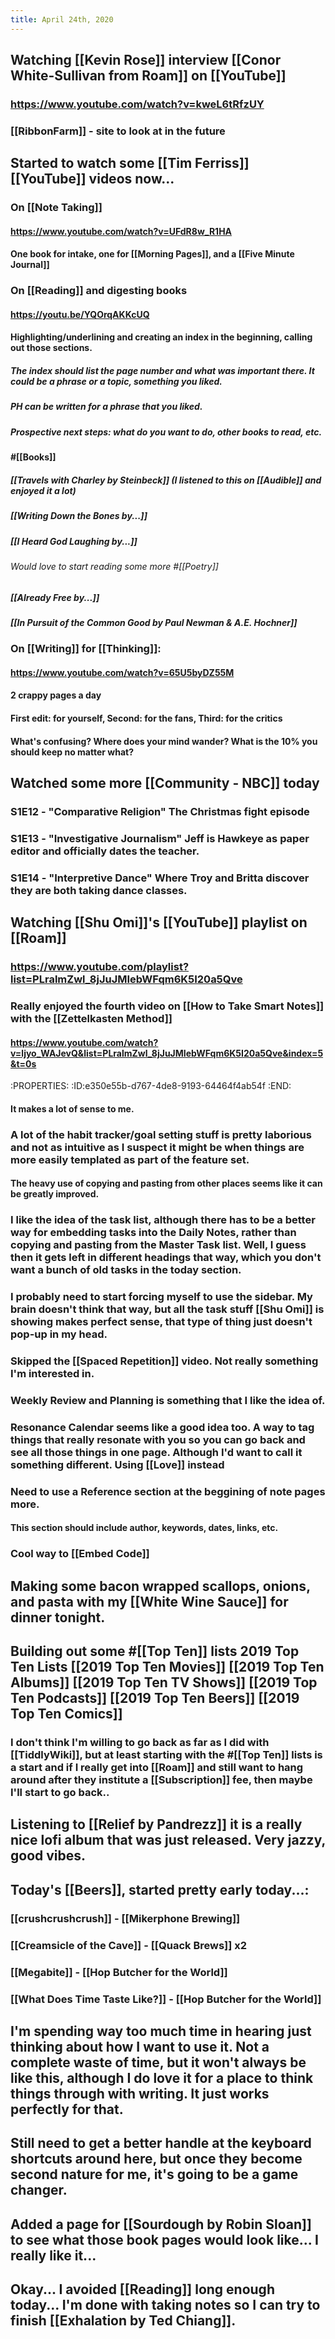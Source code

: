 ```yaml
---
title: April 24th, 2020
---
```


## Watching [[Kevin Rose]] interview [[Conor White-Sullivan from Roam]] on [[YouTube]]
### https://www.youtube.com/watch?v=kweL6tRfzUY

### [[RibbonFarm]] - site to look at in the future

## Started to watch some [[Tim Ferriss]] [[YouTube]] videos now...
### On [[Note Taking]]
#### https://www.youtube.com/watch?v=UFdR8w_R1HA

#### One book for intake, one for [[Morning Pages]], and a [[Five Minute Journal]]

### On [[Reading]] and digesting books
#### https://youtu.be/YQOrqAKKcUQ

#### Highlighting/underlining and creating an index in the beginning, calling out those sections.
##### The index should list the page number and what was important there. It could be a phrase or a topic, something you liked.

##### PH can be written for a phrase that you liked.

##### Prospective next steps: what do you want to do, other books to read, etc.

#### #[[Books]]
##### [[Travels with Charley by Steinbeck]] (I listened to this on [[Audible]] and enjoyed it a lot)

##### [[Writing Down the Bones by...]]

##### [[I Heard God Laughing by...]]
###### Would love to start reading some more #[[Poetry]]

##### [[Already Free by...]]

##### [[In Pursuit of the Common Good by Paul Newman & A.E. Hochner]]

### On [[Writing]] for [[Thinking]]:
#### https://www.youtube.com/watch?v=65U5byDZ55M

#### 2 crappy pages a day

#### First edit: for yourself, Second: for the fans, Third: for the critics

#### What's confusing? Where does your mind wander? What is the 10% you should keep no matter what?

## Watched some more [[Community - NBC]] today
### S1E12 - "Comparative Religion" The Christmas fight episode

### S1E13 - "Investigative Journalism" Jeff is Hawkeye as paper editor and officially dates the teacher.

### S1E14 - "Interpretive Dance" Where Troy and Britta discover they are both taking dance classes.

## Watching [[Shu Omi]]'s [[YouTube]] playlist on [[Roam]]
### https://www.youtube.com/playlist?list=PLralmZwl_8jJuJMIebWFqm6K5I20a5Qve

### Really enjoyed the fourth video on [[How to Take Smart Notes]] with the [[Zettelkasten Method]]
#### https://www.youtube.com/watch?v=ljyo_WAJevQ&list=PLralmZwl_8jJuJMIebWFqm6K5I20a5Qve&index=5&t=0s
:PROPERTIES:
:ID:e350e55b-d767-4de8-9193-64464f4ab54f
:END:

#### It makes a lot of sense to me.

### A lot of the habit tracker/goal setting stuff is pretty laborious and not as intuitive as I suspect it might be when things are more easily templated as part of the feature set.
#### The heavy use of copying and pasting from other places seems like it can be greatly improved.

### I like the idea of the task list, although there has to be a better way for embedding tasks into the Daily Notes, rather than copying and pasting from the Master Task list. Well, I guess then it gets left in different headings that way, which you don't want a bunch of old tasks in the today section.

### I probably need to start forcing myself to use the sidebar. My brain doesn't think that way, but all the task stuff [[Shu Omi]] is showing makes perfect sense, that type of thing just doesn't pop-up in my head.

### Skipped the [[Spaced Repetition]] video. Not really something I'm interested in.

### Weekly Review and Planning is something that I like the idea of.

### Resonance Calendar seems like a good idea too. A way to tag things that really resonate with you so you can go back and see all those things in one page. Although I'd want to call it something different. Using [[Love]] instead 

### Need to use a Reference section at the beggining of note pages more.
#### This section should include author, keywords, dates, links, etc.

### Cool way to [[Embed Code]]

## Making some bacon wrapped scallops, onions, and pasta with my [[White Wine Sauce]] for dinner tonight.

## Building out some #[[Top Ten]] lists 2019 Top Ten Lists [[2019 Top Ten Movies]] [[2019 Top Ten Albums]] [[2019 Top Ten TV Shows]] [[2019 Top Ten Podcasts]] [[2019 Top Ten Beers]] [[2019 Top Ten Comics]]
### I don't think I'm willing to go back as far as I did with [[TiddlyWiki]], but at least starting with the #[[Top Ten]] lists is a start and if I really get into [[Roam]] and still want to hang around after they institute a [[Subscription]] fee, then maybe I'll start to go back..

## Listening to [[Relief by Pandrezz]] it is a really nice lofi album that was just released. Very jazzy, good vibes.

## Today's [[Beers]], started pretty early today...:
### [[crushcrushcrush]] - [[Mikerphone Brewing]]

### [[Creamsicle of the Cave]] - [[Quack Brews]] x2

### [[Megabite]] - [[Hop Butcher for the World]]

### [[What Does Time Taste Like?]] - [[Hop Butcher for the World]]

## I'm spending way too much time in hearing just thinking about how I want to use it. Not a complete waste of time, but it won't always be like this, although I do love it for a place to think things through with writing. It just works perfectly for that.

## Still need to get a better handle at the keyboard shortcuts around here, but once they become second nature for me, it's going to be a game changer.

## Added a page for [[Sourdough by Robin Sloan]] to see what those book pages would look like... I really like it...

## Okay... I avoided [[Reading]] long enough today... I'm done with taking notes so I can try to finish [[Exhalation by Ted Chiang]].

